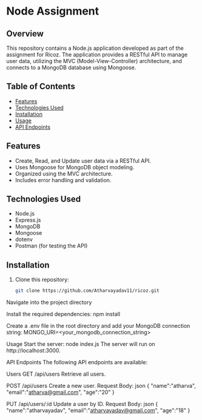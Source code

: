 # Node Assignment

## Overview
This repository contains a Node.js application developed as part of the assignment for Ricoz. The application provides a RESTful API to manage user data, utilizing the MVC (Model-View-Controller) architecture, and connects to a MongoDB database using Mongoose.

## Table of Contents
- [Features](#features)
- [Technologies Used](#technologies-used)
- [Installation](#installation)
- [Usage](#usage)
- [API Endpoints](#api-endpoints)


## Features
- Create, Read, and Update user data via a RESTful API.
- Uses Mongoose for MongoDB object modeling.
- Organized using the MVC architecture.
- Includes error handling and validation.

## Technologies Used
- Node.js
- Express.js
- MongoDB
- Mongoose
- dotenv
- Postman (for testing the API)

## Installation
1. Clone this repository:
   ```bash
   git clone https://github.com/Atharvayadav11/ricoz.git
Navigate into the project directory

Install the required dependencies:
npm install

Create a .env file in the root directory and add your MongoDB connection string:
MONGO_URI=<your_mongodb_connection_string>


Usage
Start the server:
node index.js
The server will run on http://localhost:3000.

API Endpoints
The following API endpoints are available:

Users
GET /api/users
Retrieve all users.

POST /api/users
Create a new user.
Request Body:
json
{
    "name":"atharva",
    "email":"atharva@gmail.com",
    "age":"20"
}

PUT /api/users/:id
Update a user by ID.
Request Body:
json
{
    "name":"atharvayadav",
    "email":"atharvayadav@gmail.com",
    "age":"18"
}

